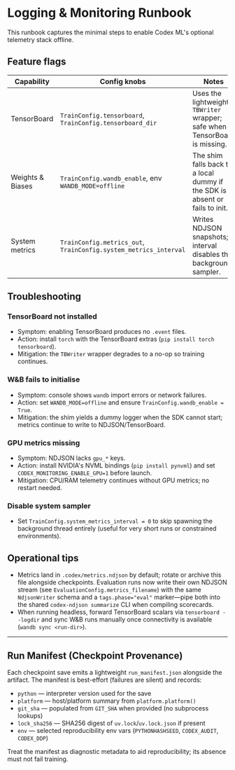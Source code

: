 # Logging & Monitoring Runbook

This runbook captures the minimal steps to enable Codex ML's optional telemetry
stack offline.

## Feature flags

| Capability | Config knobs | Notes |
| --- | --- | --- |
| TensorBoard | `TrainConfig.tensorboard`, `TrainConfig.tensorboard_dir` | Uses the lightweight `TBWriter` wrapper; safe when TensorBoard is missing. |
| Weights & Biases | `TrainConfig.wandb_enable`, env `WANDB_MODE=offline` | The shim falls back to a local dummy if the SDK is absent or fails to init. |
| System metrics | `TrainConfig.metrics_out`, `TrainConfig.system_metrics_interval` | Writes NDJSON snapshots; `0` interval disables the background sampler. |

## Troubleshooting

### TensorBoard not installed

* Symptom: enabling TensorBoard produces no `.event` files.
* Action: install `torch` with the TensorBoard extras (`pip install torch tensorboard`).
* Mitigation: the `TBWriter` wrapper degrades to a no-op so training continues.

### W&B fails to initialise

* Symptom: console shows `wandb` import errors or network failures.
* Action: set `WANDB_MODE=offline` and ensure `TrainConfig.wandb_enable = True`.
* Mitigation: the shim yields a dummy logger when the SDK cannot start; metrics
  continue to write to NDJSON/TensorBoard.

### GPU metrics missing

* Symptom: NDJSON lacks `gpu_*` keys.
* Action: install NVIDIA's NVML bindings (`pip install pynvml`) and set
  `CODEX_MONITORING_ENABLE_GPU=1` before launch.
* Mitigation: CPU/RAM telemetry continues without GPU metrics; no restart needed.

### Disable system sampler

* Set `TrainConfig.system_metrics_interval = 0` to skip spawning the background
  thread entirely (useful for very short runs or constrained environments).

## Operational tips

* Metrics land in `.codex/metrics.ndjson` by default; rotate or archive this file
  alongside checkpoints. Evaluation runs now write their own NDJSON stream (see
  `EvaluationConfig.metrics_filename`) with the same `NdjsonWriter` schema and a
  `tags.phase="eval"` marker—pipe both into the shared `codex-ndjson summarize`
  CLI when compiling scorecards.
* When running headless, forward TensorBoard scalars via `tensorboard --logdir` and
  sync W&B runs manually once connectivity is available (`wandb sync <run-dir>`).

---

## Run Manifest (Checkpoint Provenance)

Each checkpoint save emits a lightweight `run_manifest.json` alongside the artifact.
The manifest is best-effort (failures are silent) and records:

* `python` — interpreter version used for the save
* `platform` — host/platform summary from `platform.platform()`
* `git_sha` — populated from `GIT_SHA` when provided (no subprocess lookups)
* `lock_sha256` — SHA256 digest of `uv.lock`/`uv.lock.json` if present
* `env` — selected reproducibility env vars (`PYTHONHASHSEED`, `CODEX_AUDIT`, `CODEX_DDP`)

Treat the manifest as diagnostic metadata to aid reproducibility; its absence must
not fail training.
